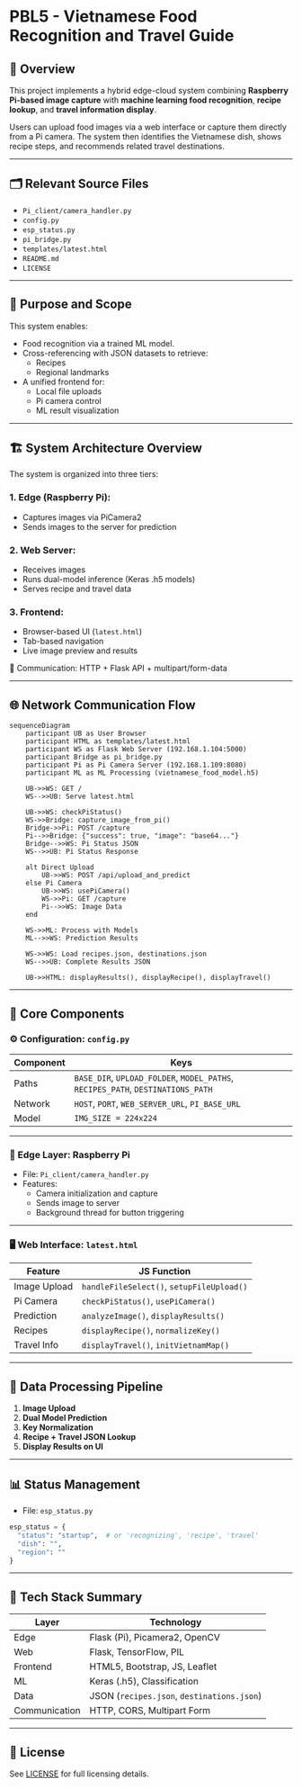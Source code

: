 
# PBL5 - Vietnamese Food Recognition and Travel Guide

## 📌 Overview

This project implements a hybrid edge-cloud system combining **Raspberry Pi-based image capture** with **machine learning food recognition**, **recipe lookup**, and **travel information display**.

Users can upload food images via a web interface or capture them directly from a Pi camera. The system then identifies the Vietnamese dish, shows recipe steps, and recommends related travel destinations.

---

## 🗂️ Relevant Source Files

- `Pi_client/camera_handler.py`
- `config.py`
- `esp_status.py`
- `pi_bridge.py`
- `templates/latest.html`
- `README.md`
- `LICENSE`

---

## 🎯 Purpose and Scope

This system enables:

- Food recognition via a trained ML model.
- Cross-referencing with JSON datasets to retrieve:
  - Recipes
  - Regional landmarks
- A unified frontend for:
  - Local file uploads
  - Pi camera control
  - ML result visualization

---

## 🏗️ System Architecture Overview

The system is organized into three tiers:

### 1. Edge (Raspberry Pi):
- Captures images via PiCamera2
- Sends images to the server for prediction

### 2. Web Server:
- Receives images
- Runs dual-model inference (Keras .h5 models)
- Serves recipe and travel data

### 3. Frontend:
- Browser-based UI (`latest.html`)
- Tab-based navigation
- Live image preview and results

📡 Communication: HTTP + Flask API + multipart/form-data

---

## 🌐 Network Communication Flow

```mermaid
sequenceDiagram
    participant UB as User Browser
    participant HTML as templates/latest.html
    participant WS as Flask Web Server (192.168.1.104:5000)
    participant Bridge as pi_bridge.py
    participant Pi as Pi Camera Server (192.168.1.109:8080)
    participant ML as ML Processing (vietnamese_food_model.h5)

    UB->>WS: GET /
    WS-->>UB: Serve latest.html

    UB->>WS: checkPiStatus()
    WS->>Bridge: capture_image_from_pi()
    Bridge->>Pi: POST /capture
    Pi-->>Bridge: {"success": true, "image": "base64..."}
    Bridge-->>WS: Pi Status JSON
    WS-->>UB: Pi Status Response

    alt Direct Upload
        UB->>WS: POST /api/upload_and_predict
    else Pi Camera
        UB->>WS: usePiCamera()
        WS->>Pi: GET /capture
        Pi-->>WS: Image Data
    end

    WS->>ML: Process with Models
    ML-->>WS: Prediction Results

    WS->>WS: Load recipes.json, destinations.json
    WS-->>UB: Complete Results JSON

    UB->>HTML: displayResults(), displayRecipe(), displayTravel()
```

---

## 🧩 Core Components

### ⚙️ Configuration: `config.py`

| Component | Keys |
|----------|------|
| Paths | `BASE_DIR`, `UPLOAD_FOLDER`, `MODEL_PATHS`, `RECIPES_PATH`, `DESTINATIONS_PATH` |
| Network | `HOST`, `PORT`, `WEB_SERVER_URL`, `PI_BASE_URL` |
| Model | `IMG_SIZE = 224x224` |

---

### 📸 Edge Layer: Raspberry Pi

- File: `Pi_client/camera_handler.py`
- Features:
  - Camera initialization and capture
  - Sends image to server
  - Background thread for button triggering

---

### 🖥️ Web Interface: `latest.html`

| Feature | JS Function |
|--------|-------------|
| Image Upload | `handleFileSelect()`, `setupFileUpload()` |
| Pi Camera | `checkPiStatus()`, `usePiCamera()` |
| Prediction | `analyzeImage()`, `displayResults()` |
| Recipes | `displayRecipe()`, `normalizeKey()` |
| Travel Info | `displayTravel()`, `initVietnamMap()` |

---

## 🧠 Data Processing Pipeline

1. **Image Upload**
2. **Dual Model Prediction**
3. **Key Normalization**
4. **Recipe + Travel JSON Lookup**
5. **Display Results on UI**

---

## 📊 Status Management

- File: `esp_status.py`
```python
esp_status = {
  "status": "startup",  # or 'recognizing', 'recipe', 'travel'
  "dish": "",
  "region": ""
}
```

---

## 🧰 Tech Stack Summary

| Layer | Technology |
|-------|------------|
| Edge | Flask (Pi), Picamera2, OpenCV |
| Web | Flask, TensorFlow, PIL |
| Frontend | HTML5, Bootstrap, JS, Leaflet |
| ML | Keras (.h5), Classification |
| Data | JSON (`recipes.json`, `destinations.json`) |
| Communication | HTTP, CORS, Multipart Form |

---

## 📜 License

See [LICENSE](./LICENSE) for full licensing details.

